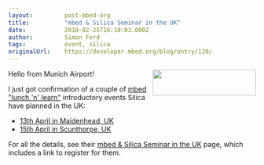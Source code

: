 ```yaml
---
layout:         post-mbed-org
title:          "mbed & Silica Seminar in the UK"
date:           2010-02-25T16:10:03.000Z
author:         Simon Ford
tags:           event, silica
originalUrl:    https://developer.mbed.org/blog/entry/120/
---
```


<p>
  Hello from Munich Airport!<img alt="" height="53" src=
  "http://mbed.org/media/uploads/simon/silica.gif" style=
  "float: right;" width="210">
</p>
<p>
  I just got confirmation of a couple of <a href=
  "http://www.silica.com/events/seminars/seminar-overview/mbed-seminar-uk.html">
  mbed "lunch 'n' learn"</a> introductory events Silica have
  planned in the UK:
</p>
<ul>
  <li>
    <a href=
    "http://upcoming.yahoo.com/event/5496168/ENG/Maidenhead/mbed-amp-Silica-Seminar/Silica-Office/">
    13th April in Maidenhead, UK</a>
  </li>
  <li>
    <a href=
    "http://upcoming.yahoo.com/event/5496194/ENG/Scunthorpe/mbed-amp-Silica-Seminar/Silica-Office/">
    15th April in Scunthorpe, UK</a>
  </li>
</ul>
<p>
  For all the details, see their <a href=
  "http://www.silica.com/events/seminars/seminar-overview/mbed-seminar-uk.html">
  mbed &amp; Silica Seminar in the UK</a> page, which includes a
  link to register for them.
</p>

